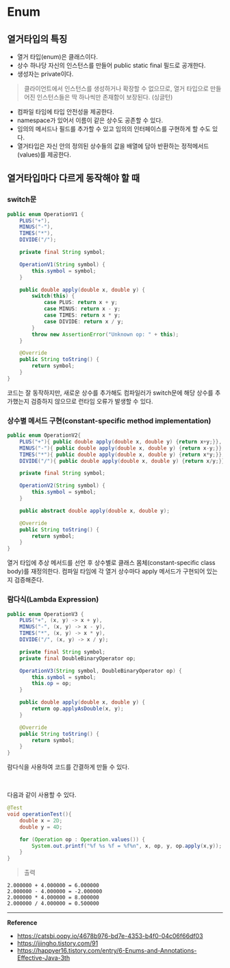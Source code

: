 # Enum

## 열거타입의 특징
- 열거 타입(enum)은 클래스이다.
- 상수 하나당 자신의 인스턴스를 만들어 public static final 필드로 공개한다.
- 생성자는 private이다.
> 클라이언트에서 인스턴스를 생성하거나 확장할 수 없으므로, 열거 타입으로 만들어진 인스턴스들은 딱 하나씩만 존재함이 보장된다. (싱글턴)
- 컴파일 타임에 타입 안전성을 제공한다.
- namespace가 있어서 이름이 같은 상수도 공존할 수 있다.
- 임의의 메서드나 필드를 추가할 수 있고 임의의 인터페이스를 구현하게 할 수도 있다.
- 열거타입은 자신 안의 정의된 상수들의 값을 배열에 담아 반환하는 정적메서드(values)를 제공한다.

## 열거타입마다 다르게 동작해야 할 때

### switch문
```java
public enum OperationV1 {
    PLUS("+"),
    MINUS("-"),
    TIMES("*"),
    DIVIDE("/");

    private final String symbol;

    OperationV1(String symbol) {
        this.symbol = symbol;
    }

    public double apply(double x, double y) {
        switch(this) {
            case PLUS: return x + y;
            case MINUS: return x - y;
            case TIMES: return x * y;
            case DIVIDE: return x / y;
        }
        throw new AssertionError("Unknown op: " + this);
    }

    @Override
    public String toString() {
        return symbol;
    }
}
```
코드는 잘 동작하지만, 새로운 상수를 추가해도 컴파일러가 switch문에 해당 상수를 추가했는지 검증하지 않으므로 런타임 오류가 발생할 수 있다.

### 상수별 메서드 구현(constant-specific method implementation)
```java
public enum OperationV2{
    PLUS("+"){ public double apply(double x, double y) {return x+y;}},
    MINUS("-"){ public double apply(double x, double y) {return x-y;}},
    TIMES("*"){ public double apply(double x, double y) {return x*y;}},
    DIVIDE("/"){ public double apply(double x, double y) {return x/y;}};

    private final String symbol;

    OperationV2(String symbol) {
        this.symbol = symbol;
    }

    public abstract double apply(double x, double y);

    @Override
    public String toString() {
        return symbol;
    }
}
```
열거 타입에 추상 메서드를 선언 후 상수별로 클래스 몸체(constant-specific class body)를 재정의한다. 컴파일 타임에 각 열거 상수마다 apply 메서드가 구현되어 있는지 검증해준다.

### 람다식(Lambda Expression)
```java
public enum OperationV3 {
    PLUS("+", (x, y) -> x + y),
    MINUS("-", (x, y) -> x - y),
    TIMES("*", (x, y) -> x * y),
    DIVIDE("/", (x, y) -> x / y);

    private final String symbol;
    private final DoubleBinaryOperator op;

    OperationV3(String symbol, DoubleBinaryOperator op) {
        this.symbol = symbol;
        this.op = op;
    }

    public double apply(double x, double y) {
        return op.applyAsDouble(x, y);
    }

    @Override
    public String toString() {
        return symbol;
    }
}
```
람다식을 사용하여 코드를 간결하게 만들 수 있다.

<br>

다음과 같이 사용할 수 있다.
```java
@Test
void operationTest(){
    double x = 2D;
    double y = 4D;

    for (Operation op : Operation.values()) {
        System.out.printf("%f %s %f = %f%n", x, op, y, op.apply(x,y));
    }
}
```
> 출력
```
2.000000 + 4.000000 = 6.000000
2.000000 - 4.000000 = -2.000000
2.000000 * 4.000000 = 8.000000
2.000000 / 4.000000 = 0.500000
```

---
**Reference**
- https://catsbi.oopy.io/4678b976-bd7e-4353-b4f0-04c06f66df03
- https://jjingho.tistory.com/91
- https://happyer16.tistory.com/entry/6-Enums-and-Annotations-Effective-Java-3th
